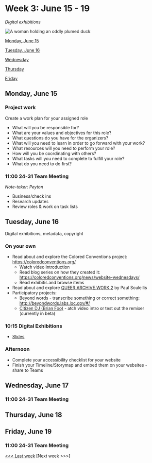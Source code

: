# Week 3: June 15 - 19

*Digital exhibitions*

![A woman holding an oddly plumed duck](https://tile.loc.gov/storage-services/service/pnp/ppmsca/40900/40935r.jpg)

[Monday, June 15](#monday-june-15)

[Tuesday, June 16](#tuesday-june-16)

[Wednesday](#wednesday-june-17)

[Thursday](#thursday-june-18)

[Friday](#friday-june-19)


## Monday, June 15

### Project work

Create a work plan for your assigned role
- What will you be responsible for?
- What are your values and objectives for this role?
- What questions do you have for the organizers?
- What will you need to learn in order to go forward with your work?
- What resources will you need to perform your role?
- How will you be coordinating with others?
- What tasks will you need to complete to fulfill your role?
- What do you need to do first?

### 11:00 24-31 Team Meeting

*Note-taker: Peyton*

- Business/check ins
- Research updates
- Review roles & work on task lists

## Tuesday, June 16
Digital exhibitions, metadata, copyright

### On your own

- Read about and explore the Colored Conventions project: https://coloredconventions.org/
  - Watch video introduction
  - Read blog series on how they created it: https://coloredconventions.org/news/website-wednesdays/
  - Read exhibitis and browse items
- Read about and explore [QUEER.ARCHIVE.WORK 2](http://blog.archive.org/2019/01/25/queer-archive-work-2-1923-internet-archive-edition/) by Paul Soulellis
- Participatory projects:
  - Beyond words - transcribe something or correct something: http://beyondwords.labs.loc.gov/#/
  - [Citizen DJ (Brian Foo)](https://citizen-dj.labs.loc.gov/) - atch video intro or test out the remixer (currently in beta)

### 10:15 Digital Exhibitions

- [Slides](https://docs.google.com/presentation/d/1kFuoObGbrydmmgLBG68V5rordGR7FbdhrFQeKrAVVnw/edit?usp=sharing)

### Afternoon
- Complete your accessibility checklist for your website
- Finish your Timeline/Storymap and embed them on your websites - share to Teams

## Wednesday, June 17

### 11:00 24-31 Team Meeting

## Thursday, June 18

## Friday, June 19

### 11:00 24-31 Team Meeting

<!--
## Priorities
- [ ] Read Kim Gallon's ["Making a Case for the Black Digital Humanities"](https://dhdebates.gc.cuny.edu/read/untitled/section/fa10e2e1-0c3d-4519-a958-d823aac989eb)
-->

[<<< Last week](/2-webdev.md) [Next week >>>]
